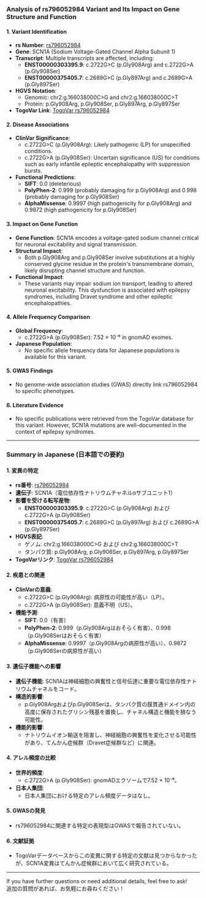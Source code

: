 ### Analysis of rs796052984 Variant and Its Impact on Gene Structure and Function

#### 1. **Variant Identification**
   - **rs Number**: [rs796052984](https://identifiers.org/dbsnp/rs796052984)
   - **Gene**: SCN1A (Sodium Voltage-Gated Channel Alpha Subunit 1)
   - **Transcript**: Multiple transcripts are affected, including:
     - **ENST00000303395.9**: c.2722G>C (p.Gly908Arg) and c.2722G>A (p.Gly908Ser)
     - **ENST00000375405.7**: c.2689G>C (p.Gly897Arg) and c.2689G>A (p.Gly897Ser)
   - **HGVS Notation**:
     - Genomic: chr2:g.166038000C>G and chr2:g.166038000C>T
     - Protein: p.Gly908Arg, p.Gly908Ser, p.Gly897Arg, p.Gly897Ser
   - **TogoVar Link**: [TogoVar rs796052984](https://togovar.org/variant/rs796052984)

#### 2. **Disease Associations**
   - **ClinVar Significance**:
     - c.2722G>C (p.Gly908Arg): Likely pathogenic (LP) for unspecified conditions.
     - c.2722G>A (p.Gly908Ser): Uncertain significance (US) for conditions such as early infantile epileptic encephalopathy with suppression bursts.
   - **Functional Predictions**:
     - **SIFT**: 0.0 (deleterious)
     - **PolyPhen-2**: 0.999 (probably damaging for p.Gly908Arg) and 0.998 (probably damaging for p.Gly908Ser)
     - **AlphaMissense**: 0.9997 (high pathogenicity for p.Gly908Arg) and 0.9872 (high pathogenicity for p.Gly908Ser)

#### 3. **Impact on Gene Function**
   - **Gene Function**: SCN1A encodes a voltage-gated sodium channel critical for neuronal excitability and signal transmission.
   - **Structural Impact**:
     - Both p.Gly908Arg and p.Gly908Ser involve substitutions at a highly conserved glycine residue in the protein's transmembrane domain, likely disrupting channel structure and function.
   - **Functional Impact**:
     - These variants may impair sodium ion transport, leading to altered neuronal excitability. This dysfunction is associated with epilepsy syndromes, including Dravet syndrome and other epileptic encephalopathies.

#### 4. **Allele Frequency Comparison**
   - **Global Frequency**:
     - c.2722G>A (p.Gly908Ser): 7.52 × 10⁻⁶ in gnomAD exomes.
   - **Japanese Population**:
     - No specific allele frequency data for Japanese populations is available for this variant.

#### 5. **GWAS Findings**
   - No genome-wide association studies (GWAS) directly link rs796052984 to specific phenotypes.

#### 6. **Literature Evidence**
   - No specific publications were retrieved from the TogoVar database for this variant. However, SCN1A mutations are well-documented in the context of epilepsy syndromes.

---

### Summary in Japanese (日本語での要約)

#### 1. **変異の特定**
   - **rs番号**: [rs796052984](https://identifiers.org/dbsnp/rs796052984)
   - **遺伝子**: SCN1A（電位依存性ナトリウムチャネルαサブユニット1）
   - **影響を受ける転写産物**:
     - **ENST00000303395.9**: c.2722G>C (p.Gly908Arg) および c.2722G>A (p.Gly908Ser)
     - **ENST00000375405.7**: c.2689G>C (p.Gly897Arg) および c.2689G>A (p.Gly897Ser)
   - **HGVS表記**:
     - ゲノム: chr2:g.166038000C>G および chr2:g.166038000C>T
     - タンパク質: p.Gly908Arg, p.Gly908Ser, p.Gly897Arg, p.Gly897Ser
   - **TogoVarリンク**: [TogoVar rs796052984](https://togovar.org/variant/rs796052984)

#### 2. **疾患との関連**
   - **ClinVarの意義**:
     - c.2722G>C (p.Gly908Arg): 病原性の可能性が高い（LP）。
     - c.2722G>A (p.Gly908Ser): 意義不明（US）。
   - **機能予測**:
     - **SIFT**: 0.0（有害）
     - **PolyPhen-2**: 0.999（p.Gly908Argはおそらく有害）、0.998（p.Gly908Serはおそらく有害）
     - **AlphaMissense**: 0.9997（p.Gly908Argの病原性が高い）、0.9872（p.Gly908Serの病原性が高い）

#### 3. **遺伝子機能への影響**
   - **遺伝子機能**: SCN1Aは神経細胞の興奮性と信号伝達に重要な電位依存性ナトリウムチャネルをコード。
   - **構造的影響**:
     - p.Gly908Argおよびp.Gly908Serは、タンパク質の膜貫通ドメイン内の高度に保存されたグリシン残基を置換し、チャネル構造と機能を損なう可能性。
   - **機能的影響**:
     - ナトリウムイオン輸送を阻害し、神経細胞の興奮性を変化させる可能性があり、てんかん症候群（Dravet症候群など）に関連。

#### 4. **アレル頻度の比較**
   - **世界的頻度**:
     - c.2722G>A (p.Gly908Ser): gnomADエクソームで7.52 × 10⁻⁶。
   - **日本人集団**:
     - 日本人集団における特定のアレル頻度データはなし。

#### 5. **GWASの発見**
   - rs796052984に関連する特定の表現型はGWASで報告されていない。

#### 6. **文献証拠**
   - TogoVarデータベースからこの変異に関する特定の文献は見つからなかったが、SCN1A変異はてんかん症候群において広く研究されている。

---

If you have further questions or need additional details, feel free to ask!  
追加の質問があれば、お気軽にお尋ねください！